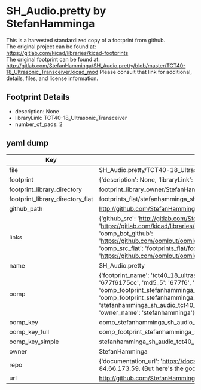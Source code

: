 # SH_Audio.pretty by StefanHamminga  
This is a harvested standardized copy of a footprint from github.  
The original project can be found at:  
https://gitlab.com/kicad/libraries/kicad-footprints  
The original footprint can be found at:
http://gitlab.com/StefanHamminga/SH_Audio.pretty/blob/master/TCT40-18_Ultrasonic_Transceiver.kicad_mod
Please consult that link for additional, details, files, and license information.  
## Footprint Details
* description: None  
* libraryLink: TCT40-18_Ultrasonic_Transceiver  
* number_of_pads: 2  
## yaml dump  
| Key | Value |  
| --- | --- |  
| file | SH_Audio.pretty/TCT40-18_Ultrasonic_Transceiver.kicad_mod |  
| footprint | {'description': None, 'libraryLink': 'TCT40-18_Ultrasonic_Transceiver', 'number_of_pads': 2} |  
| footprint_library_directory | footprint_library_owner/StefanHamminga_SH_Audio.pretty |  
| footprint_library_directory_flat | footprints_flat/stefanhamminga_sh_audio_tct40_18_ultrasonic_transceiver/working |  
| github_path | http://github.com/StefanHamminga/SH_Audio.pretty/blob/master/TCT40-18_Ultrasonic_Transceiver.kicad_mod |  
| links | {'github_src': 'http://gitlab.com/StefanHamminga/SH_Audio.pretty/blob/master/TCT40-18_Ultrasonic_Transceiver.kicad_mod', 'github_src_repo': 'https://gitlab.com/kicad/libraries/kicad-footprints', 'oomp_bot': 'footprints/stefanhamminga_sh_audio_tct40_18_ultrasonic_transceiver/working', 'oomp_bot_github': 'https://github.com/oomlout/oomlout_oomp_footprint_bot/tree/main/footprints/stefanhamminga_sh_audio_tct40_18_ultrasonic_transceiver/working', 'oomp_src_flat': 'footprints_flat/footprints_flat/stefanhamminga_sh_audio_tct40_18_ultrasonic_transceiver/working', 'oomp_src_flat_github': 'https://github.com/oomlout/oomlout_oomp_footprint_src/tree/main/footprints_flat/stefanhamminga_sh_audio_tct40_18_ultrasonic_transceiver/working'} |  
| name | SH_Audio.pretty |  
| oomp | {'footprint_name': 'tct40_18_ultrasonic_transceiver', 'library_name': 'sh_audio', 'md5': '677f6175cc9bef6f78e251edf0a71594', 'md5_10': '677f6175cc', 'md5_5': '677f6', 'md5_6': '677f61', 'oomp_key': 'oomp_stefanhamminga_sh_audio_tct40_18_ultrasonic_transceiver', 'oomp_key_extra': 'oomp_footprint_stefanhamminga_sh_audio_tct40_18_ultrasonic_transceiver', 'oomp_key_full': 'oomp_footprint_stefanhamminga_sh_audio_tct40_18_ultrasonic_transceiver_677f61', 'oomp_key_simple': 'stefanhamminga_sh_audio_tct40_18_ultrasonic_transceiver', 'original_filename': 'SH_Audio.pretty/TCT40-18_Ultrasonic_Transceiver.kicad_mod', 'owner_name': 'stefanhamminga'} |  
| oomp_key | oomp_stefanhamminga_sh_audio_tct40_18_ultrasonic_transceiver |  
| oomp_key_full | oomp_footprint_stefanhamminga_sh_audio_tct40_18_ultrasonic_transceiver |  
| oomp_key_simple | stefanhamminga_sh_audio_tct40_18_ultrasonic_transceiver |  
| owner | StefanHamminga |  
| repo | {'documentation_url': 'https://docs.github.com/rest/overview/resources-in-the-rest-api#rate-limiting', 'message': "API rate limit exceeded for 84.66.173.59. (But here's the good news: Authenticated requests get a higher rate limit. Check out the documentation for more details.)"} |  
| url | http://github.com/StefanHamminga/SH_Audio.pretty |  

